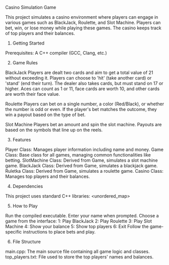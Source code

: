 Casino Simulation Game

This project simulates a casino environment where players can engage in various games such as BlackJack, Roulette, and Slot Machine. Players can bet, win, or lose money while playing these games. The casino keeps track of top players and their balances.


1. Getting Started


Prerequisites:
A C++ compiler (GCC, Clang, etc.)

2. Game Rules

BlackJack
Players are dealt two cards and aim to get a total value of 21 without exceeding it.
Players can choose to 'hit' (take another card) or 'stand' (end their turn).
The dealer also takes cards, but must stand on 17 or higher.
Aces can count as 1 or 11, face cards are worth 10, and other cards are worth their face value.

Roulette
Players can bet on a single number, a color (Red/Black), or whether the number is odd or even.
If the player's bet matches the outcome, they win a payout based on the type of bet.

Slot Machine
Players bet an amount and spin the slot machine.
Payouts are based on the symbols that line up on the reels.

3. Features

Player Class: Manages player information including name and money.
Game Class: Base class for all games, managing common functionalities like betting.
SlotMachine Class: Derived from Game, simulates a slot machine game.
BlackJack Class: Derived from Game, simulates a blackjack game.
Ruletka Class: Derived from Game, simulates a roulette game.
Casino Class: Manages top players and their balances.

4. Dependencies

This project uses standard C++ libraries:
<iostream>
<string>
<vector>
<unordered_map>
<limits>
<fstream>
<algorithm>

5. How to Play

Run the compiled executable.
Enter your name when prompted.
Choose a game from the interface:
1: Play BlackJack
2: Play Roulette
3: Play Slot Machine
4: Show your balance
5: Show top players
6: Exit
Follow the game-specific instructions to place bets and play.

6. File Structure

main.cpp: The main source file containing all game logic and classes.
top_players.txt: File used to store the top players' names and balances.
